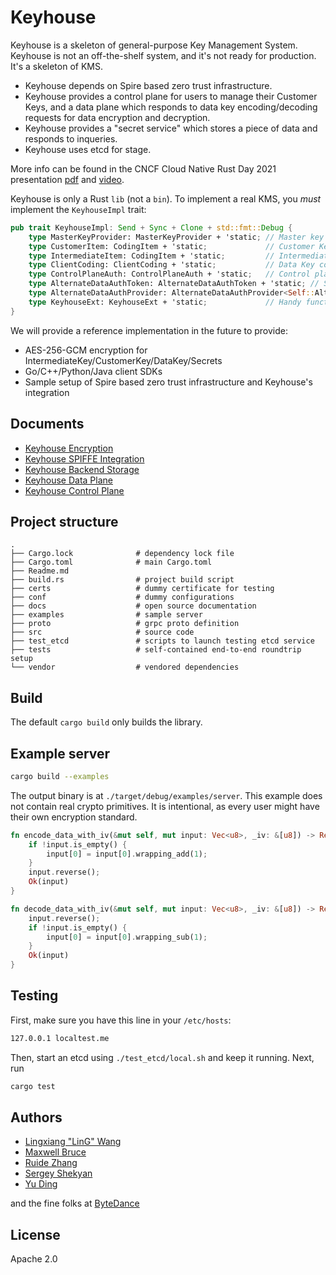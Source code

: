 # Keyhouse

Keyhouse is a skeleton of general-purpose Key Management System. Keyhouse is not an off-the-shelf system, and it's not ready for production. It's a skeleton of KMS.

- Keyhouse depends on Spire based zero trust infrastructure.
- Keyhouse provides a control plane for users to manage their Customer Keys, and a data plane which responds to data key encoding/decoding requests for data encryption and decryption.
- Keyhouse provides a "secret service" which stores a piece of data and responds to inqueries.
- Keyhouse uses etcd for stage.

More info can be found in the CNCF Cloud Native Rust Day 2021 presentation [pdf](https://static.sched.com/hosted_files/cloudnativerustdayeu21/55/Keyhouse-Bruce-Ding-Shekyan.pdf) and [video](https://www.youtube.com/watch?v=O_diNCN5e4w).

Keyhouse is only a Rust `lib` (not a `bin`). To implement a real KMS, you *must* implement the `KeyhouseImpl` trait:

```rust
pub trait KeyhouseImpl: Send + Sync + Clone + std::fmt::Debug {
    type MasterKeyProvider: MasterKeyProvider + 'static; // Master key provider
    type CustomerItem: CodingItem + 'static;             // Customer Key codec
    type IntermediateItem: CodingItem + 'static;         // Intermediate Key codec
    type ClientCoding: ClientCoding + 'static;           // Data Key codec
    type ControlPlaneAuth: ControlPlaneAuth + 'static;   // Control plane authentication/authorization
    type AlternateDataAuthToken: AlternateDataAuthToken + 'static; // Secondary token-based authentication
    type AlternateDataAuthProvider: AlternateDataAuthProvider<Self::AlternateDataAuthToken> + 'static;
    type KeyhouseExt: KeyhouseExt + 'static;             // Handy functions for regioning/logging/authorization
}
```

We will provide a reference implementation in the future to provide:

- AES-256-GCM encryption for IntermediateKey/CustomerKey/DataKey/Secrets
- Go/C++/Python/Java client SDKs
- Sample setup of Spire based zero trust infrastructure and Keyhouse's integration

## Documents

- [Keyhouse Encryption](docs/encryption.md)
- [Keyhouse SPIFFE Integration](docs/spiffe.md)
- [Keyhouse Backend Storage](docs/store.md)
- [Keyhouse Data Plane](docs/data_plane.md)
- [Keyhouse Control Plane](docs/control_plane.md)

## Project structure

```plaintext
.
├── Cargo.lock              # dependency lock file
├── Cargo.toml              # main Cargo.toml
├── Readme.md
├── build.rs                # project build script
├── certs                   # dummy certificate for testing
├── conf                    # dummy configurations
├── docs                    # open source documentation
├── examples                # sample server
├── proto                   # grpc proto definition
├── src                     # source code
├── test_etcd               # scripts to launch testing etcd service
├── tests                   # self-contained end-to-end roundtrip setup
└── vendor                  # vendored dependencies
```

## Build

The default `cargo build` only builds the library.

## Example server

```sh
cargo build --examples
```

The output binary is at `./target/debug/examples/server`. This example does not contain real crypto primitives. It is intentional, as every user might have their own encryption standard.

```rust
fn encode_data_with_iv(&mut self, mut input: Vec<u8>, _iv: &[u8]) -> Result<Vec<u8>> {
    if !input.is_empty() {
        input[0] = input[0].wrapping_add(1);
    }
    input.reverse();
    Ok(input)
}

fn decode_data_with_iv(&mut self, mut input: Vec<u8>, _iv: &[u8]) -> Result<Vec<u8>> {
    input.reverse();
    if !input.is_empty() {
        input[0] = input[0].wrapping_sub(1);
    }
    Ok(input)
}
```

## Testing

First, make sure you have this line in your `/etc/hosts`:

```sh
127.0.0.1 localtest.me
```

Then, start an etcd using `./test_etcd/local.sh` and keep it running. Next, run

```sh
cargo test
```

## Authors

- [Lingxiang "LinG" Wang](https://github.com/w93163red)
- [Maxwell Bruce](https://github.com/Protryon)
- [Ruide Zhang](https://github.com/Ruide)
- [Sergey Shekyan](https://github.com/shekyan)
- [Yu Ding](https://github.com/dingelish)

and the fine folks at [ByteDance](https://bytedance.com/)


## License

Apache 2.0
